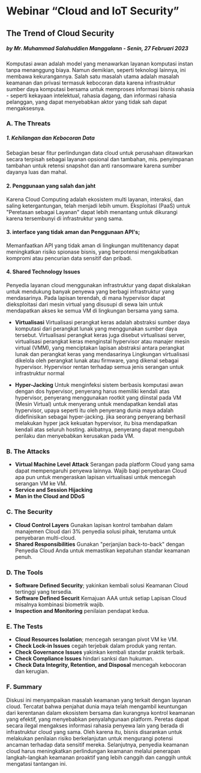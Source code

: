 # Webinar “Cloud and IoT Security”
## The Trend of Cloud Security 
##### by Mr. Muhammad Salahuddien Manggalann - Senin, 27 Februari 2023

Komputasi awan adalah model yang menawarkan layanan komputasi instan tanpa menanggung biaya.  Namun demikian, seperti teknologi lainnya, ini membawa kekurangannya.  Salah satu masalah utama adalah masalah keamanan dan privasi termasuk kebocoran data karena infrastruktur sumber daya komputasi bersama untuk memproses informasi bisnis rahasia - seperti kekayaan intelektual, rahasia dagang, dan informasi rahasia pelanggan, yang dapat menyebabkan aktor yang tidak sah dapat mengaksesnya.

### A.	The Threats
##### 1.	Kehilangan dan Kebocoran Data
Sebagian besar fitur perlindungan data cloud untuk perusahaan ditawarkan secara terpisah sebagai layanan opsional dan tambahan, mis. penyimpanan tambahan untuk retensi snapshot dan anti ransomware karena sumber dayanya luas dan mahal.
#### 2.	Penggunaan yang salah dan jaht
Karena Cloud Computing adalah ekosistem multi layanan, interaksi, dan saling ketergantungan, telah menjadi lebih umum. Eksploitasi (PaaS) untuk "Peretasan sebagai Layanan" dapat lebih menantang untuk dikurangi karena tersembunyi di infrastruktur yang sama.
#### 3.	interface yang tidak aman dan Penggunaan API's; 
Memanfaatkan API yang tidak aman di lingkungan multitenancy dapat meningkatkan risiko spionase bisnis, yang berpotensi mengakibatkan kompromi atau pencurian data sensitif dan pribadi.
#### 4.	Shared Technology Issues
Penyedia layanan cloud menggunakan infrastruktur yang dapat diskalakan untuk mendukung banyak penyewa yang berbagi infrastruktur yang mendasarinya. Pada lapisan terendah, di mana hypervisor dapat dieksploitasi dari mesin virtual yang disusupi di sewa lain untuk mendapatkan akses ke semua VM di lingkungan bersama yang sama.

- **Virtualisasi**
Virtualisasi perangkat keras adalah abstraksi sumber daya komputasi dari perangkat lunak yang menggunakan sumber daya tersebut. Virtualisasi perangkat keras juga disebut virtualisasi server, virtualisasi perangkat keras menginstal hypervisor atau manajer mesin virtual (VMM), yang menciptakan lapisan abstraksi antara perangkat lunak dan perangkat keras yang mendasarinya
Lingkungan virtualisasi dikelola oleh perangkat lunak atau firmware, yang dikenal sebagai hypervisor. Hypervisor rentan terhadap semua jenis serangan untuk infrastruktur normal

- **Hyper-Jacking**
Untuk menginfeksi sistem berbasis komputasi awan dengan dos hypervisor, penyerang harus memiliki kendali atas hypervisor, penyerang menggunakan rootkit yang diinstal pada VM (Mesin Virtual) untuk menyerang untuk mendapatkan kendali atas hypervisor, upaya seperti itu oleh penyerang dunia maya adalah didefinisikan sebagai hyper-jacking. jika seorang penyerang berhasil melakukan hyper jack kekuatan hypervisor, itu bisa mendapatkan kendali atas seluruh hosting. akibatnya, penyerang dapat mengubah perilaku dan menyebabkan kerusakan pada VM.

### B.	The Attacks
- **Virtual Machine Level Attack**
Serangan pada platform Cloud yang sama dapat mempengaruhi penyewa lainnya. Wajib bagi penyebaran Cloud apa pun untuk mengeraskan lapisan virtualisasi untuk mencegah serangan VM ke VM.
- **Service and Session Hijacking**
- **Man in the Cloud and DDoS**

### C.	The Security
- **Cloud Control Layers**
Gunakan lapisan kontrol tambahan dalam manajemen Cloud dari 3% penyedia solusi pihak, terutama untuk penyebaran multi-cloud.
- **Shared Responsibilities**
Gunakan "perjanjian back-to-back" dengan Penyedia Cloud Anda untuk memastikan kepatuhan standar keamanan penuh.

### D.	The Tools
- **Software Defined Security**; 
yakinkan kembali solusi Keamanan Cloud tertinggi yang tersedia. 
- **Software Defined Securit**
Kemajuan AAA untuk setiap Lapisan Cloud misalnya kombinasi biometrik wajib.
- **Inspection and Monitoring**
penilaian pendapat kedua.


### E.	The Tests
- **Cloud Resources Isolation**; 
mencegah serangan pivot VM ke VM.
- **Check Lock-in Issues**
cegah terjebak dalam produk yang rentan. 
- **Check Governance Issues**
yakinkan kembali standar praktik terbaik.
- **Check Compliance Issues**
hindari sanksi dan hukuman. 
- **Check Data Integrity, Retention, and Disposal**
mencegah kebocoran dan kerugian.

### F.	Summary
Diskusi ini menyampaikan masalah keamanan yang terkait dengan layanan cloud. Tercatat bahwa penjahat dunia maya telah mengambil keuntungan dari kerentanan dalam ekosistem bersama dan kurangnya kontrol keamanan yang efektif, yang menyebabkan penyalahgunaan platform. Peretas dapat secara ilegal mengakses informasi rahasia penyewa lain yang berada di infrastruktur cloud yang sama. Oleh karena itu, bisnis disarankan untuk melakukan penilaian risiko berkelanjutan untuk mengurangi potensi ancaman terhadap data sensitif mereka. Selanjutnya, penyedia keamanan cloud harus meningkatkan perlindungan keamanan melalui penerapan langkah-langkah keamanan proaktif yang lebih canggih dan canggih untuk mengatasi tantangan ini.